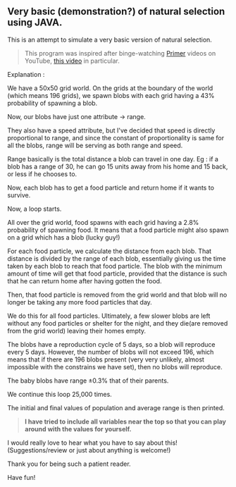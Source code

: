 ## Very basic (demonstration?) of natural selection using JAVA. 

This is an attempt to simulate a very basic version of natural selection.

>This program was inspired after binge-watching [Primer](https://www.youtube.com/channel/UCKzJFdi57J53Vr_BkTfN3uQ) videos on YouTube, [this video](https://youtu.be/0ZGbIKd0XrM) in particular.

Explanation :

We have a 50x50 grid world. On the grids at the boundary of the world (which means 196 grids), we spawn blobs with each grid having a 43% probability of spawning a blob.

Now, our blobs have just one attribute -> range.

They also have a speed attribute, but I've decided that speed is directly proportional to range, and since the constant of proportionality is same for all the blobs, range will be serving as both range and speed.

Range basically is the total distance a blob can travel in one day. Eg : if a blob has a range of 30, he can go 15 units away from his home and 15 back, or less if he chooses to.

Now, each blob has to get a food particle and return home if it wants to survive.

Now, a loop starts.

All over the grid world, food spawns with each grid having a 2.8% probability of spawning food. It means that a food particle might also spawn on a grid which has a blob (lucky guy!)

For each food particle, we calculate the distance from each blob. That distance is divided by the range of each blob, essentially giving us the time taken by each blob to reach that food particle. The blob with the minimum amount of time will get that food particle, provided that the distance is such that he can return home after having gotten the food.

Then, that food particle is removed from the grid world and that blob will no longer be taking any more food particles that day.

We do this for all food particles. Ultimately, a few slower blobs are left without any food particles or shelter for the night, and they die(are removed from the grid world) leaving their homes empty.

The blobs have a reproduction cycle of 5 days, so a blob will reproduce every 5 days. However, the number of blobs will not exceed 196, which means that if there are 196 blobs present (very very unlikely, almost impossible with the constrains we have set), then no blobs will reproduce.

The baby blobs have range ±0.3% that of their parents.

We continue this loop 25,000 times.

The initial and final values of population and average range is then printed.

>**I have tried to include all variables near the top so that you can play around with the values for yourself.**

I would really love to hear what you have to say about this! (Suggestions/review or just about anything is welcome!)

Thank you for being such a patient reader.

Have fun!